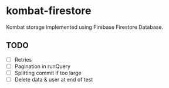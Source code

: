 kombat-firestore
================

Kombat storage implemented using Firebase Firestore Database.


## TODO
- [ ] Retries
- [ ] Pagination in runQuery
- [ ] Splitting commit if too large
- [ ] Delete data & user at end of test
